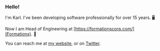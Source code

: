 ### Hello!

I'm Karl. I've been developing software professionally for over 15 years. 🖥 

Now I am Head of Engineering at [https://formationscorp.com/](Formations). 🔭

You can reach me at [my website](https://www.karlschmidt.net), or on [Twitter](https://twitter.com/kschmidtdev).

<!--
**kschmidtdev/kschmidtdev** is a ✨ _special_ ✨ repository because its `README.md` (this file) appears on your GitHub profile.

Here are some ideas to get you started:

- 🔭 I’m currently working on ...
- 🌱 I’m currently learning ...
- 👯 I’m looking to collaborate on ...
- 🤔 I’m looking for help with ...
- 💬 Ask me about ...
- 📫 How to reach me: ...
- 😄 Pronouns: ...
- ⚡ Fun fact: ...
-->
